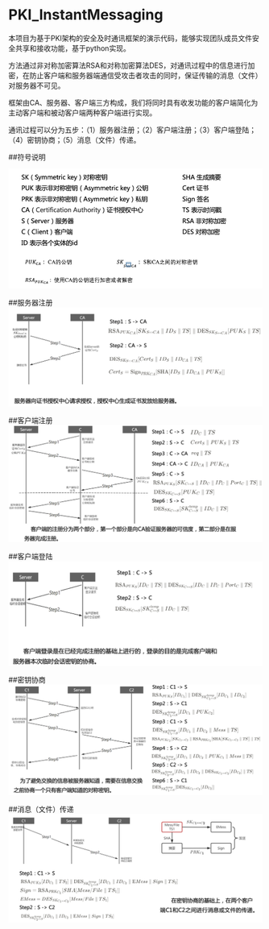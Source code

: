 # PKI_InstantMessaging

本项目为基于PKI架构的安全及时通讯框架的演示代码，能够实现团队成员文件安全共享和接收功能，基于python实现。

方法通过非对称加密算法RSA和对称加密算法DES，对通讯过程中的信息进行加密，在防止客户端和服务器端通信受攻击者攻击的同时，保证传输的消息（文件）对服务器不可见。

框架由CA、服务器、客户端三方构成，我们将同时具有收发功能的客户端简化为主动客户端和被动客户端两种客户端进行实现。

通讯过程可以分为五步：（1）服务器注册；（2）客户端注册；（3）客户端登陆；（4）密钥协商；（5）消息（文件）传递。

##符号说明

![img.png](imgs/img.png)

##服务器注册
![img.png](imgs/server_reg.png)

##客户端注册
![img.png](imgs/client_reg.png)

##客户端登陆
![img.png](imgs/client_log.png)

##密钥协商
![img.png](imgs/client_con.png)

##消息（文件）传递
![img.png](imgs/client_mess.png)
